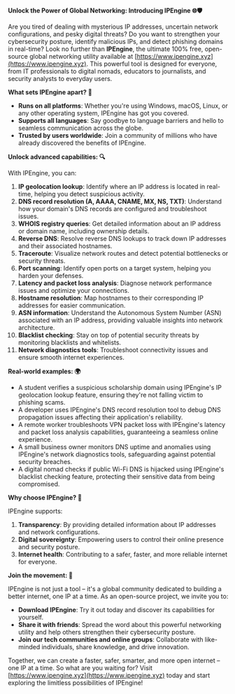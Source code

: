 **Unlock the Power of Global Networking: Introducing IPEngine 🌐🛡️**

Are you tired of dealing with mysterious IP addresses, uncertain network configurations, and pesky digital threats? Do you want to strengthen your cybersecurity posture, identify malicious IPs, and detect phishing domains in real-time? Look no further than **IPEngine**, the ultimate 100% free, open-source global networking utility available at [https://www.ipengine.xyz](https://www.ipengine.xyz). This powerful tool is designed for everyone, from IT professionals to digital nomads, educators to journalists, and security analysts to everyday users.

**What sets IPEngine apart? 🚀**

* **Runs on all platforms**: Whether you're using Windows, macOS, Linux, or any other operating system, IPEngine has got you covered.
* **Supports all languages**: Say goodbye to language barriers and hello to seamless communication across the globe.
* **Trusted by users worldwide**: Join a community of millions who have already discovered the benefits of IPEngine.

**Unlock advanced capabilities: 🔍**

With IPEngine, you can:

1.  **IP geolocation lookup**: Identify where an IP address is located in real-time, helping you detect suspicious activity.
2.  **DNS record resolution (A, AAAA, CNAME, MX, NS, TXT)**: Understand how your domain's DNS records are configured and troubleshoot issues.
3.  **WHOIS registry queries**: Get detailed information about an IP address or domain name, including ownership details.
4.  **Reverse DNS**: Resolve reverse DNS lookups to track down IP addresses and their associated hostnames.
5.  **Traceroute**: Visualize network routes and detect potential bottlenecks or security threats.
6.  **Port scanning**: Identify open ports on a target system, helping you harden your defenses.
7.  **Latency and packet loss analysis**: Diagnose network performance issues and optimize your connections.
8.  **Hostname resolution**: Map hostnames to their corresponding IP addresses for easier communication.
9.  **ASN information**: Understand the Autonomous System Number (ASN) associated with an IP address, providing valuable insights into network architecture.
10. **Blacklist checking**: Stay on top of potential security threats by monitoring blacklists and whitelists.
11. **Network diagnostics tools**: Troubleshoot connectivity issues and ensure smooth internet experiences.

**Real-world examples: 🌍**

*   A student verifies a suspicious scholarship domain using IPEngine's IP geolocation lookup feature, ensuring they're not falling victim to phishing scams.
*   A developer uses IPEngine's DNS record resolution tool to debug DNS propagation issues affecting their application's reliability.
*   A remote worker troubleshoots VPN packet loss with IPEngine's latency and packet loss analysis capabilities, guaranteeing a seamless online experience.
*   A small business owner monitors DNS uptime and anomalies using IPEngine's network diagnostics tools, safeguarding against potential security breaches.
*   A digital nomad checks if public Wi-Fi DNS is hijacked using IPEngine's blacklist checking feature, protecting their sensitive data from being compromised.

**Why choose IPEngine? 🌟**

IPEngine supports:

1.  **Transparency**: By providing detailed information about IP addresses and network configurations.
2.  **Digital sovereignty**: Empowering users to control their online presence and security posture.
3.  **Internet health**: Contributing to a safer, faster, and more reliable internet for everyone.

**Join the movement: 🚀**

IPEngine is not just a tool – it's a global community dedicated to building a better internet, one IP at a time. As an open-source project, we invite you to:

*   **Download IPEngine**: Try it out today and discover its capabilities for yourself.
*   **Share it with friends**: Spread the word about this powerful networking utility and help others strengthen their cybersecurity posture.
*   **Join our tech communities and online groups**: Collaborate with like-minded individuals, share knowledge, and drive innovation.

Together, we can create a faster, safer, smarter, and more open internet – one IP at a time. So what are you waiting for? Visit [https://www.ipengine.xyz](https://www.ipengine.xyz) today and start exploring the limitless possibilities of IPEngine!